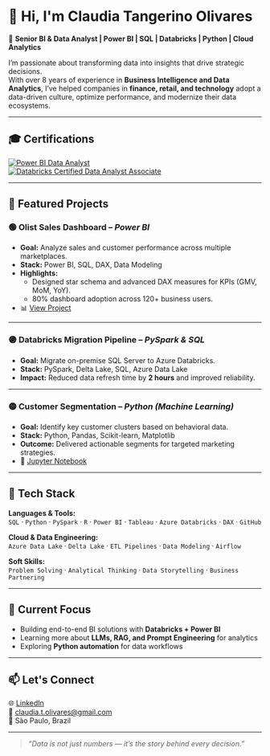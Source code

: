 # 👋 Hi, I'm Claudia Tangerino Olivares  

🎯 **Senior BI & Data Analyst | Power BI | SQL | Databricks | Python | Cloud Analytics**

I’m passionate about transforming data into insights that drive strategic decisions.  
With over 8 years of experience in **Business Intelligence and Data Analytics**, I’ve helped companies in **finance, retail, and technology** adopt a data-driven culture, optimize performance, and modernize their data ecosystems.

---

## 🎓 Certifications  

[![Power BI Data Analyst]([https://img.shields.io/badge/Power%20BI-Data%20Analyst-yellow?logo=power-bi)](https://learn.microsoft.com/en-us/users/claudiatangerinoolivares-7995/credentials/a7568d3d04a347d7?ref=https%3A%2F%2Fwww.linkedin.com%2F)  
[![Databricks Certified Data Analyst Associate]([https://img.shields.io/badge/Databricks-Certified%20Data%20Analyst-orange?logo=databricks)](https://credentials.databricks.com/](https://credentials.databricks.com/65f61108-ec56-47c8-b40d-9ffa5b791e5d))  

---

## 🚀 Featured Projects  

### 🟢 Olist Sales Dashboard – *Power BI*  
- **Goal:** Analyze sales and customer performance across multiple marketplaces.  
- **Stack:** Power BI, SQL, DAX, Data Modeling  
- **Highlights:**  
  - Designed star schema and advanced DAX measures for KPIs (GMV, MoM, YoY).  
  - 80% dashboard adoption across 120+ business users.  
- 📊 [View Project](#)  

---

### 🟣 Databricks Migration Pipeline – *PySpark & SQL*  
- **Goal:** Migrate on-premise SQL Server to Azure Databricks.  
- **Stack:** PySpark, Delta Lake, SQL, Azure Data Lake  
- **Impact:** Reduced data refresh time by **2 hours** and improved reliability.  

---

### 🟡 Customer Segmentation – *Python (Machine Learning)*  
- **Goal:** Identify key customer clusters based on behavioral data.  
- **Stack:** Python, Pandas, Scikit-learn, Matplotlib  
- **Outcome:** Delivered actionable segments for targeted marketing strategies.  
- 📘 [Jupyter Notebook](#)  

---

## 🧰 Tech Stack  

**Languages & Tools:**  
`SQL` · `Python` · `PySpark` · `R` · `Power BI` · `Tableau` · `Azure Databricks` · `DAX` · `GitHub`  

**Cloud & Data Engineering:**  
`Azure Data Lake` · `Delta Lake` · `ETL Pipelines` · `Data Modeling` · `Airflow`  

**Soft Skills:**  
`Problem Solving` · `Analytical Thinking` · `Data Storytelling` · `Business Partnering`

---

## 🧠 Current Focus  
- Building end-to-end BI solutions with **Databricks + Power BI**  
- Learning more about **LLMs, RAG, and Prompt Engineering** for analytics  
- Exploring **Python automation** for data workflows  

---

## 📫 Let's Connect  

🌐 [LinkedIn](https://www.linkedin.com/in/claudiatangerino)  
📧 claudia.t.olivares@gmail.com  
📍 São Paulo, Brazil  

---

> *“Data is not just numbers — it’s the story behind every decision.”*
